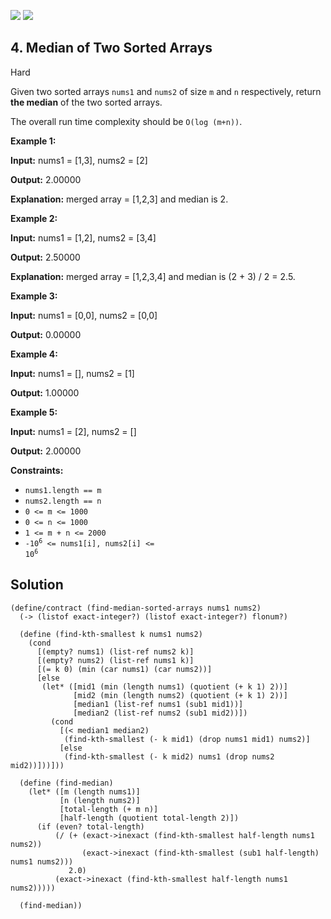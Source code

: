 [![](https://img.shields.io/github/stars/LeetCode-in-Racket/LeetCode-in-Racket?label=Stars&style=flat-square)](https://github.com/LeetCode-in-Racket/LeetCode-in-Racket)
[![](https://img.shields.io/github/forks/LeetCode-in-Racket/LeetCode-in-Racket?label=Fork%20me%20on%20GitHub%20&style=flat-square)](https://github.com/LeetCode-in-Racket/LeetCode-in-Racket/fork)

## 4\. Median of Two Sorted Arrays

Hard

Given two sorted arrays `nums1` and `nums2` of size `m` and `n` respectively, return **the median** of the two sorted arrays.

The overall run time complexity should be `O(log (m+n))`.

**Example 1:**

**Input:** nums1 = [1,3], nums2 = [2]

**Output:** 2.00000

**Explanation:** merged array = [1,2,3] and median is 2. 

**Example 2:**

**Input:** nums1 = [1,2], nums2 = [3,4]

**Output:** 2.50000

**Explanation:** merged array = [1,2,3,4] and median is (2 + 3) / 2 = 2.5. 

**Example 3:**

**Input:** nums1 = [0,0], nums2 = [0,0]

**Output:** 0.00000 

**Example 4:**

**Input:** nums1 = [], nums2 = [1]

**Output:** 1.00000 

**Example 5:**

**Input:** nums1 = [2], nums2 = []

**Output:** 2.00000 

**Constraints:**

*   `nums1.length == m`
*   `nums2.length == n`
*   `0 <= m <= 1000`
*   `0 <= n <= 1000`
*   `1 <= m + n <= 2000`
*   <code>-10<sup>6</sup> <= nums1[i], nums2[i] <= 10<sup>6</sup></code>

## Solution

```racket
(define/contract (find-median-sorted-arrays nums1 nums2)
  (-> (listof exact-integer?) (listof exact-integer?) flonum?)
  
  (define (find-kth-smallest k nums1 nums2)
    (cond
      [(empty? nums1) (list-ref nums2 k)]
      [(empty? nums2) (list-ref nums1 k)]
      [(= k 0) (min (car nums1) (car nums2))]
      [else
       (let* ([mid1 (min (length nums1) (quotient (+ k 1) 2))]
              [mid2 (min (length nums2) (quotient (+ k 1) 2))]
              [median1 (list-ref nums1 (sub1 mid1))]
              [median2 (list-ref nums2 (sub1 mid2))])
         (cond
           [(< median1 median2)
            (find-kth-smallest (- k mid1) (drop nums1 mid1) nums2)]
           [else
            (find-kth-smallest (- k mid2) nums1 (drop nums2 mid2))]))]))
  
  (define (find-median)
    (let* ([m (length nums1)]
           [n (length nums2)]
           [total-length (+ m n)]
           [half-length (quotient total-length 2)])
      (if (even? total-length)
          (/ (+ (exact->inexact (find-kth-smallest half-length nums1 nums2))
                (exact->inexact (find-kth-smallest (sub1 half-length) nums1 nums2)))
             2.0)
          (exact->inexact (find-kth-smallest half-length nums1 nums2)))))
  
  (find-median))
```